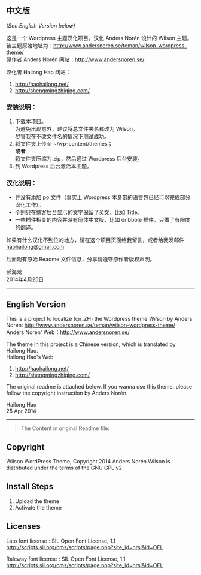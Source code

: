 ## 中文版 

*(See English Version below)*

这是一个 Wordpress 主题汉化项目。汉化 Anders Norén 设计的 Wilson 主题。  
该主题原始地址为：http://www.andersnoren.se/teman/wilson-wordpress-theme/  
原作者 Anders Norén 网站：<http://www.andersnoren.se/>  

汉化者 Hailong Hao 网站：  
1. <http://haohailong.net/>  
2. <http://shengmingzhiqing.com/>  

### 安装说明：

1. 下载本项目。  
	为避免出现意外，建议将总文件夹名称改为 Wilson。  
	尽管我在不改文件名的情况下测试成功。
2. 将文件夹上传至 ~/wp-content/themes；  
	**或者**  
	将文件夹压缩为 zip，然后通过 Wordpress 后台安装。
3. 到 Wordpress 后台激活本主题。

### 汉化说明：

* 并没有添加 po 文件（事实上 Wordpress 本身带的语言包已经可以完成部分汉化工作）。
* 个别只在博客后台显示的文字保留了英文，比如 Title。
* 一些插件相关的内容并没有简体中文版，比如 dribbble 插件，只做了有限度的翻译。

如果有什么汉化不到位的地方，请在这个项目页面给我留言，或者给我发邮件 <haohailong@gmail.com>

后面附有原始 Readme 文件信息，分享请遵守原作者版权声明。

郝海龙  
2014年4月25日

---

## English Version

This is a project to localize (cn_ZH) the Wordpress theme *Wilson* by Anders Norén: http://www.andersnoren.se/teman/wilson-wordpress-theme/  
Anders Norén' Web：<http://www.andersnoren.se/>  

The theme in this project is a Chinese version, which is translated by Hailong Hao.  
Hailong Hao's Web:  
1. <http://haohailong.net/>  
2. <http://shengmingzhiqing.com/>  

The original readme is attached below. If you wanna use this theme, please follow the copyright instruction by Anders Norén.

Hailong Hao  
25 Apr 2014


------

> The Content in original Readme file:

Copyright
--------------

Wilson WordPress Theme, Copyright 2014 Anders Norén
Wilson is distributed under the terms of the GNU GPL v2


Install Steps
--------------

1. Upload the theme
2. Activate the theme


Licenses
--------------

Lato font license : SIL Open Font License, 1.1 http://scripts.sil.org/cms/scripts/page.php?site_id=nrsi&id=OFL

Raleway font license : SIL Open Font License, 1.1 http://scripts.sil.org/cms/scripts/page.php?site_id=nrsi&id=OFL

